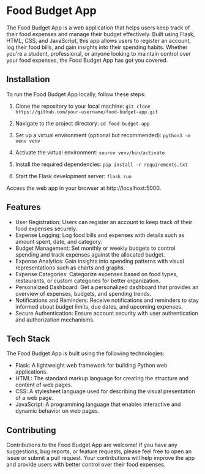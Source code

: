 # **Food Budget App**
The Food Budget App is a web application that helps users keep track of their food expenses and manage their budget effectively. Built using Flask, HTML, CSS, and JavaScript, this app allows users to register an account, log their food bills, and gain insights into their spending habits. Whether you're a student, professional, or anyone looking to maintain control over your food expenses, the Food Budget App has got you covered.

## Installation
To run the Food Budget App locally, follow these steps:

1. Clone the repository to your local machine:
`git clone https://github.com/your-username/food-budget-app.git`

2. Navigate to the project directory:
`cd food-budget-app`

3. Set up a virtual environment (optional but recommended):
`python3 -m venv venv`

4. Activate the virtual environment:
`source venv/bin/activate`

5. Install the required dependencies:
`pip install -r requirements.txt`

6. Start the Flask development server:
`flask run`

Access the web app in your browser at http://localhost:5000.

## Features
* User Registration: Users can register an account to keep track of their food expenses securely.
* Expense Logging: Log food bills and expenses with details such as amount spent, date, and category.
* Budget Management: Set monthly or weekly budgets to control spending and track expenses against the allocated budget.
* Expense Analytics: Gain insights into spending patterns with visual representations such as charts and graphs.
* Expense Categories: Categorize expenses based on food types, restaurants, or custom categories for better organization.
* Personalized Dashboard: Get a personalized dashboard that provides an overview of expenses, budgets, and spending trends.
* Notifications and Reminders: Receive notifications and reminders to stay informed about budget limits, due dates, and upcoming expenses.
* Secure Authentication: Ensure account security with user authentication and authorization mechanisms.

## Tech Stack
The Food Budget App is built using the following technologies:

* Flask: A lightweight web framework for building Python web applications.
* HTML: The standard markup language for creating the structure and content of web pages.
* CSS: A stylesheet language used for describing the visual presentation of a web page.
* JavaScript: A programming language that enables interactive and dynamic behavior on web pages.


## Contributing
Contributions to the Food Budget App are welcome! If you have any suggestions, bug reports, or feature requests, please feel free to open an issue or submit a pull request. Your contributions will help improve the app and provide users with better control over their food expenses.
